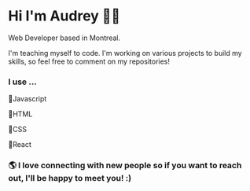 # Hi I'm Audrey 👋🏼

Web Developer based in Montreal. 

I'm teaching myself to code. I'm working on various projects to build my skills, so feel free to comment on my repositories! 

### I use ...

 🔹Javascript
  
 🔹HTML
 
 🔹CSS
 
 🔹React



### 🌎 I love connecting with new people so if you want to reach out, I'll be happy to meet you! :)
